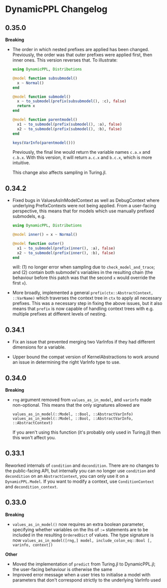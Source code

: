# DynamicPPL Changelog

## 0.35.0

**Breaking**

- The order in which nested prefixes are applied has been changed.
  Previously, the order was that outer prefixes were applied first, then inner ones.
  This version reverses that.
  To illustrate:

  ```julia
  using DynamicPPL, Distributions

  @model function subsubmodel()
    x ~ Normal()
  end
  
  @model function submodel()
    x ~ to_submodel(prefix(subsubmodel(), :c), false)
    return x
  end
  
  @model function parentmodel()
    x1 ~ to_submodel(prefix(submodel(), :a), false)
    x2 ~ to_submodel(prefix(submodel(), :b), false)
  end
  
  keys(VarInfo(parentmodel()))
  ```

  Previously, the final line would return the variable names `c.a.x` and `c.b.x`.
  With this version, it will return `a.c.x` and `b.c.x`, which is more intuitive.

  This change also affects sampling in Turing.jl.


## 0.34.2

- Fixed bugs in ValuesAsInModelContext as well as DebugContext where underlying PrefixContexts were not being applied.
  From a user-facing perspective, this means that for models which use manually prefixed submodels, e.g.

  ```julia
  using DynamicPPL, Distributions
  
  @model inner() = x ~ Normal()
  
  @model function outer()
    x1 ~ to_submodel(prefix(inner(), :a), false)
    x2 ~ to_submodel(prefix(inner(), :b), false)
  end
  ```

  will: (1) no longer error when sampling due to `check_model_and_trace`; and (2) contain both submodel's variables in the resulting chain (the behaviour before this patch was that the second `x` would override the first `x`).

- More broadly, implemented a general `prefix(ctx::AbstractContext, ::VarName)` which traverses the context tree in `ctx` to apply all necessary prefixes. This was a necessary step in fixing the above issues, but it also means that `prefix` is now capable of handling context trees with e.g. multiple prefixes at different levels of nesting.

## 0.34.1

- Fix an issue that prevented merging two VarInfos if they had different dimensions for a variable.

- Upper bound the compat version of KernelAbstractions to work around an issue in determining the right VarInfo type to use.

## 0.34.0

**Breaking**

- `rng` argument removed from `values_as_in_model`, and `varinfo` made non-optional. This means that the only signatures allowed are

  ```
  values_as_in_model(::Model, ::Bool, ::AbstractVarInfo)
  values_as_in_model(::Model, ::Bool, ::AbstractVarInfo, ::AbstractContext)
  ```

  If you aren't using this function (it's probably only used in Turing.jl) then this won't affect you.

## 0.33.1

Reworked internals of `condition` and `decondition`.
There are no changes to the public-facing API, but internally you can no longer use `condition` and `decondition` on an `AbstractContext`, you can only use it on a `DynamicPPL.Model`. If you want to modify a context, use `ConditionContext` and `decondition_context`.

## 0.33.0

**Breaking**

- `values_as_in_model()` now requires an extra boolean parameter, specifying whether variables on the lhs of `:=` statements are to be included in the resulting `OrderedDict` of values.
  The type signature is now `values_as_in_model([rng,] model, include_colon_eq::Bool [, varinfo, context])`

**Other**

- Moved the implementation of `predict` from Turing.jl to DynamicPPL.jl; the user-facing behaviour is otherwise the same
- Improved error message when a user tries to initialise a model with parameters that don't correspond strictly to the underlying VarInfo used
